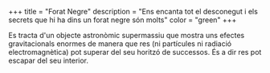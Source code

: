 +++
title = "Forat Negre"
description = "Ens encanta tot el desconegut i els secrets que hi ha dins un forat negre són molts"
color = "green"
+++

Es tracta d'un objecte astronòmic supermassiu que mostra uns efectes gravitacionals enormes de manera que res (ni partícules ni radiació electromagnètica) pot superar del seu horitzó de successos. És a dir res pot escapar del seu interior.
